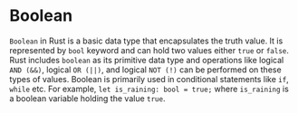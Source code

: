 # Boolean

`Boolean` in Rust is a basic data type that encapsulates the truth value. It is represented by `bool` keyword and can hold two values either `true` or `false`. Rust includes `boolean` as its primitive data type and operations like logical `AND (&&)`, logical `OR (||)`, and logical `NOT (!)` can be performed on these types of values. Boolean is primarily used in conditional statements like `if`, `while` etc. For example, `let is_raining: bool = true;` where `is_raining` is a boolean variable holding the value `true`.